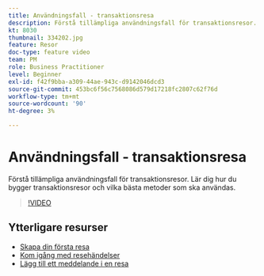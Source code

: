 ```yaml
---
title: Användningsfall - transaktionsresa
description: Förstå tillämpliga användningsfall för transaktionsresor. Lär dig hur du bygger transaktionsresor och vilka bästa metoder som ska användas.
kt: 8030
thumbnail: 334202.jpg
feature: Resor
doc-type: feature video
team: PM
role: Business Practitioner
level: Beginner
exl-id: f42f9bba-a309-44ae-943c-d9142046dcd3
source-git-commit: 453bc6f56c7568086d579d17218fc2807c62f76d
workflow-type: tm+mt
source-wordcount: '90'
ht-degree: 3%

---
```


# Användningsfall - transaktionsresa

Förstå tillämpliga användningsfall för transaktionsresor. Lär dig hur du bygger transaktionsresor och vilka bästa metoder som ska användas.

>[!VIDEO](https://video.tv.adobe.com/v/334202?quality=12)

## Ytterligare resurser

* [Skapa din första resa](https://experienceleague.adobe.com/docs/journey-optimizer/using/orchestrate-journeys/create-journey/journey-gs.html)
* [Kom igång med resehändelser](https://experienceleague.adobe.com/docs/journey-optimizer/using/orchestrate-journeys/about-journey-building/about-journey-activities.html)
* [Lägg till ett meddelande i en resa](https://experienceleague.adobe.com/docs/journey-optimizer/using/orchestrate-journeys/about-journey-building/journeys-message.html)
